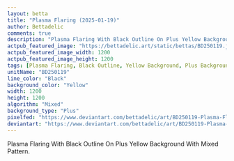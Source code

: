 ```yaml
---
layout: betta
title: "Plasma Flaring (2025-01-19)"
author: Bettadelic
comments: true
description: "Plasma Flaring With Black Outline On Plus Yellow Background With Mixed Pattern."
actpub_featured_image: "https://bettadelic.art/static/bettas/BD250119.jpg"
actpub_featured_image_width: 1200
actpub_featured_image_height: 1200
tags: [Plasma Flaring, Black Outline, Yellow Background, Plus Background Pattern, Mixed Pattern, January 2025]
unitName: "BD250119"
line_color: "Black"
background_color: "Yellow"
width: 1200
height: 1200
algorithm: "Mixed"
background_type: "Plus"
pixelfed: "https://www.deviantart.com/bettadelic/art/BD250119-Plasma-Flaring-2025-01-19-1148952696"
deviantart: "https://www.deviantart.com/bettadelic/art/BD250119-Plasma-Flaring-2025-01-19-1148952696"
---
```


Plasma Flaring With Black Outline On Plus Yellow Background With Mixed Pattern.
